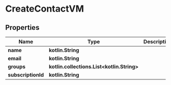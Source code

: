 
# CreateContactVM

## Properties
Name | Type | Description | Notes
------------ | ------------- | ------------- | -------------
**name** | **kotlin.String** |  |  [optional]
**email** | **kotlin.String** |  |  [optional]
**groups** | **kotlin.collections.List&lt;kotlin.String&gt;** |  |  [optional]
**subscriptionId** | **kotlin.String** |  |  [optional]



